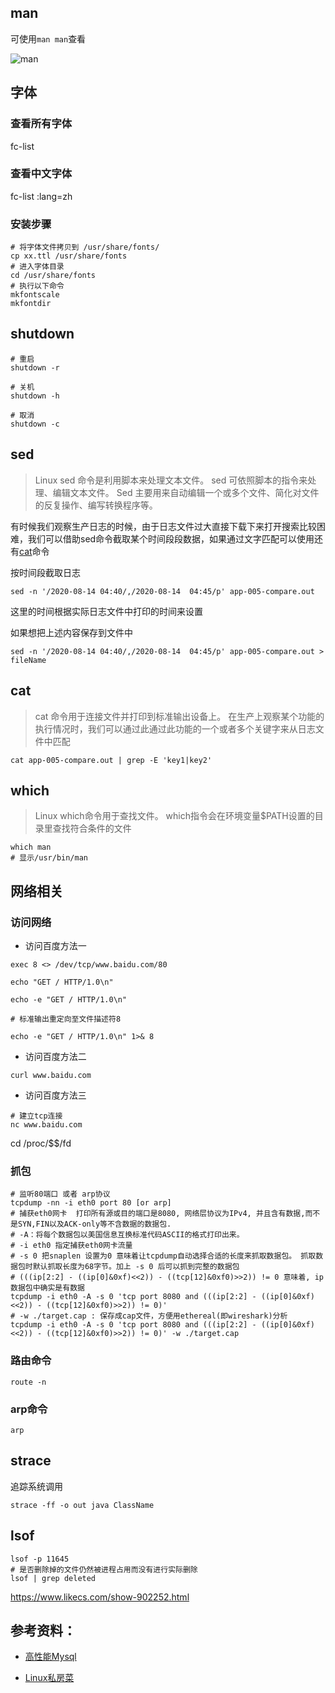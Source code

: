 
## man

可使用`man man`查看

![man](https://gitee.com/zengsl/picBed/raw/master/img/20201104142411.png)

## 字体

### 查看所有字体
fc-list

### 查看中文字体
fc-list :lang=zh

### 安装步骤

~~~shell
# 将字体文件拷贝到 /usr/share/fonts/
cp xx.ttl /usr/share/fonts
# 进入字体目录
cd /usr/share/fonts
# 执行以下命令
mkfontscale
mkfontdir
~~~

## shutdown

~~~ shell
# 重启
shutdown -r

# 关机
shutdown -h

# 取消
shutdown -c

~~~


## sed

> Linux sed 命令是利用脚本来处理文本文件。
> sed 可依照脚本的指令来处理、编辑文本文件。
> Sed 主要用来自动编辑一个或多个文件、简化对文件的反复操作、编写转换程序等。

有时候我们观察生产日志的时候，由于日志文件过大直接下载下来打开搜索比较困难，我们可以借助sed命令截取某个时间段段数据，如果通过文字匹配可以使用还有[cat](#cat)命令

按时间段截取日志
~~~ shell
sed -n '/2020-08-14 04:40/,/2020-08-14  04:45/p' app-005-compare.out
~~~
这里的时间根据实际日志文件中打印的时间来设置

如果想把上述内容保存到文件中
~~~ shell
sed -n '/2020-08-14 04:40/,/2020-08-14  04:45/p' app-005-compare.out > fileName
~~~

## cat
> cat 命令用于连接文件并打印到标准输出设备上。
在生产上观察某个功能的执行情况时，我们可以通过此通过此功能的一个或者多个关键字来从日志文件中匹配
~~~ shell
cat app-005-compare.out | grep -E 'key1|key2'  
~~~


## which
> Linux which命令用于查找文件。
which指令会在环境变量$PATH设置的目录里查找符合条件的文件

~~~ shell
which man
# 显示/usr/bin/man
~~~




## 网络相关

### 访问网络

- 访问百度方法一

~~~ shell
exec 8 <> /dev/tcp/www.baidu.com/80

echo "GET / HTTP/1.0\n"

echo -e "GET / HTTP/1.0\n"

# 标准输出重定向至文件描述符8

echo -e "GET / HTTP/1.0\n" 1>& 8
~~~

- 访问百度方法二

~~~ shell
curl www.baidu.com
~~~

- 访问百度方法三

~~~ shell
# 建立tcp连接
nc www.baidu.com
~~~

cd /proc/$$/fd

### 抓包

~~~ shell
# 监听80端口 或者 arp协议
tcpdump -nn -i eth0 port 80 [or arp]
# 捕获eth0网卡  打印所有源或目的端口是8080, 网络层协议为IPv4, 并且含有数据,而不是SYN,FIN以及ACK-only等不含数据的数据包.
# -A：将每个数据包以美国信息互换标准代码ASCII的格式打印出来。
# -i eth0 指定捕获eth0网卡流量
# -s 0 把snaplen 设置为0 意味着让tcpdump自动选择合适的长度来抓取数据包。 抓取数据包时默认抓取长度为68字节。加上 -s 0 后可以抓到完整的数据包
# (((ip[2:2] - ((ip[0]&0xf)<<2)) - ((tcp[12]&0xf0)>>2)) != 0 意味着, ip数据包中确实是有数据
tcpdump -i eth0 -A -s 0 'tcp port 8080 and (((ip[2:2] - ((ip[0]&0xf)<<2)) - ((tcp[12]&0xf0)>>2)) != 0)'
# -w ./target.cap : 保存成cap文件，方便用ethereal(即wireshark)分析
tcpdump -i eth0 -A -s 0 'tcp port 8080 and (((ip[2:2] - ((ip[0]&0xf)<<2)) - ((tcp[12]&0xf0)>>2)) != 0)' -w ./target.cap
~~~

### 路由命令

~~~ shell
route -n
~~~

### arp命令

~~~ shell
arp
~~~

## strace

追踪系统调用
~~~ shell
strace -ff -o out java ClassName
~~~

## lsof

~~~ shell
lsof -p 11645
# 是否删除掉的文件仍然被进程占用而没有进行实际删除
lsof | grep deleted
~~~



https://www.likecs.com/show-902252.html



## 参考资料：

- [高性能Mysql]()

- [Linux私房菜]()